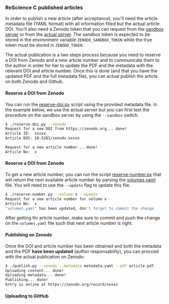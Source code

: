 ### ReScience C published articles

In order to publish a new article (after acceptance), you'll need the article
metadata file (YAML format) with all information filled but the actual article
DOI. You'll also need a Zenodo token that you can request from the [sandbox
server](https://sandbox.zenodo.org/account/settings/applications/tokens/new/)
or from the
[actual server](https://zenodo.org/account/settings/applications/tokens/new/).
The sandbox token is expected to be stored in the environment variable
`ZENODO_SANDBOX_TOKEN` while the true token must be stored in `ZENODO_TOKEN`.

The actual publication is a two steps process because you need to reserve a DOI
from Zenodo and a new article number and to communicate them to the author in
order for her to update the PDF and the metadata with the relevant DOI and
article number. Once this is done (and that you have the updated PDF and the
full metadata file), you can actual publish the article on both Zenodo and
Github.


#### Reserve a DOI from Zenodo

You can run the [reserve-doi.py](reserve-doi.py) script using the provided
metadata file. In the example below, we use the actual server but you can first
test the procedure on the sandbox server by using the `--sandbox` switch.

```bash
$ ./reserve-doi.py --zenodo
Request for a new DOI from https://zenodo.org... done!
Article ID:  xxxxx
Article DOI: 10.5281/zenodo.xxxxx

Request for a new article number... done!
Article No:  x
```

#### Reserve a DOI from Zenodo

To get a new article number, you can run the script
[reserve-number.py](reserve-number.py) that will return the next available
article number by parsing the [volumes.yaml](volumes.yaml) file. You will need
to use the `--update` flag to update this file.

```bash
$ ./reserve-number.py --volume x --update
Request for a new article number for volume x
Article No:  x
"volumes.yaml" has been updated, don't forget to commit the change
```

After getting thr article number, make sure to commit and push the change on
the `volumes.yaml` file such that next article number is right.


#### Publishing on Zenodo

Once the DOI and article number has been obtained and both the metadata and the
PDF **have been updated** (author responsability), you can procced with the
actual publication on Zenodo:

```bash
$ ./publish.py --zenodo --metadata metadata.yaml --pdf article.pdf
Uploading content... done!
Uploading metadata... done!
Publishing... done!
Entry is online at https://zenodo.org/record/xxxxx
```


#### Uploading to GitHub
